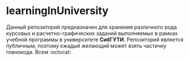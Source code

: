 # learningInUniversity
Данный репозиторий предназначен для хранения различного рода курсовых и расчетно-графических заданий выполняемых в рамках учебной программы
в университете __СибГУТИ__. Репозиторий является публичным, поэтому кжадый желающий может взять частичку говнокода. Всем :octocat:
